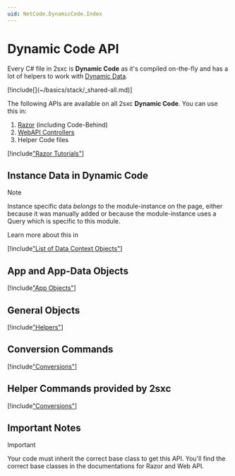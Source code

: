 ```yaml
---
uid: NetCode.DynamicCode.Index
---
```


# Dynamic Code API

Every C# file in 2sxc is **Dynamic Code** as it's compiled on-the-fly and has a lot of helpers to work with [Dynamic Data](xref:NetCode.DynamicData.Index).

<div class="context-box-process" width="100%">
  [!include[](~/basics/stack/_shared-all.md)]
  <style>.context-box-process .process-cs { visibility: visible; } </style>
</div>

The following APIs are available on all 2sxc **Dynamic Code**. You can use this in:

1. [Razor](xref:NetCode.Razor.Index) (including Code-Behind)
1. [WebAPI Controllers](xref:WebApi.Custom.Index)
1. Helper Code files

[!include["Razor Tutorials"](~/shared/tutorials/razor.md)]


## Instance Data in Dynamic Code

> [!NOTE]
> Instance specific data _belongs_ to the module-instance on the page, either because it was manually added or because the module-instance uses a Query which is specific to this module. 

Learn more about this in [](xref:NetCode.DynamicData.Index)

[!include["List of Data Context Objects"](../dynamic-code/_include-instance-data.md)]


## App and App-Data Objects

[!include["App Objects"](../dynamic-code/_include-app-objects.md)]


## General Objects


[!include["Helpers"](../dynamic-code/_include-helpers.md)]


## Conversion Commands

[!include["Conversions"](../dynamic-code/_include-conversions.md)]



## Helper Commands provided by 2sxc

[!include["Conversions"](../dynamic-code/_include-commands.md)]


## Important Notes

> [!IMPORTANT]
> Your code must inherit the correct base class to get this API.
> You'll find the correct base classes in the documentations for Razor and Web API.

